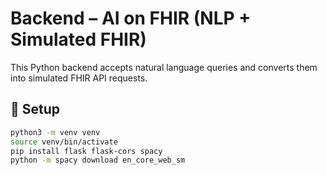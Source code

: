 # Backend – AI on FHIR (NLP + Simulated FHIR)

This Python backend accepts natural language queries and converts them into simulated FHIR API requests.

## 🔧 Setup

```bash
python3 -m venv venv
source venv/bin/activate
pip install flask flask-cors spacy
python -m spacy download en_core_web_sm

